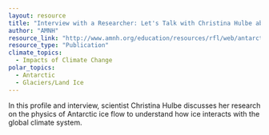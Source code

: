 ```yaml
---
layout: resource
title: "Interview with a Researcher: Let's Talk with Christina Hulbe about Studying Ice Flows for Clues to Climate Change "
author: "AMNH"
resource_link: "http://www.amnh.org/education/resources/rfl/web/antarctica/i_hulbe.html"
resource_type: "Publication"
climate_topics:
  - Impacts of Climate Change
polar_topics:
  - Antarctic
  - Glaciers/Land Ice
---
```


In this profile and interview, scientist Christina Hulbe discusses her research on the physics of Antarctic ice flow to understand how ice interacts with the global climate system.
